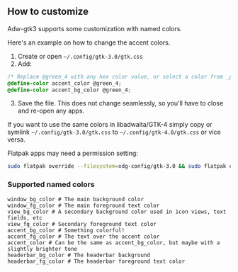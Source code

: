 ## How to customize

Adw-gtk3 supports some customization with named colors.

Here's an example on how to change the accent colors.

1. Create or open `~/.config/gtk-3.0/gtk.css`
2. Add:
```css
/* Replace @green_4 with any hex color value, or select a color from _palette.scss */
@define-color accent_color @green_4;
@define-color accent_bg_color @green_4;
```
3. Save the file. This does not change seamlessly, so you'll have to close and re-open any apps.

If you want to use the same colors in libadwaita/GTK-4 simply copy or symlink `~/.config/gtk-3.0/gtk.css` to `~/.config/gtk-4.0/gtk.css` or vice versa.

Flatpak apps may need a permission setting:
```bash
sudo flatpak override --filesystem=xdg-config/gtk-3.0 && sudo flatpak override --filesystem=xdg-config/gtk-4.0
```

### Supported named colors
```
window_bg_color # The main background color
window_fg_color # The main foreground text color
view_bg_color # A secondary background color used in icon views, text fields, etc
view_fg_color # Secondary foreground text color
accent_bg_color # Something colorful!
accent_fg_color # The text over the accent color
accent_color # Can be the same as accent_bg_color, but maybe with a slightly brighter tone
headerbar_bg_color # The headerbar background
headerbar_fg_color # The headerbar foreground text color
```
